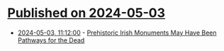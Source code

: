 # [Published on 2024-05-03](index.md)

* [2024-05-03, 11:12:00](https://soylentnews.org/article.pl?sid=24/05/02/1244249&from=rss) - [Prehistoric Irish Monuments May Have Been Pathways for the Dead](https://soylentnews.org/article.pl?sid=24/05/02/1244249&from=rss)
